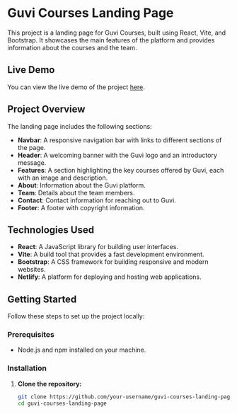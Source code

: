 # Guvi Courses Landing Page

This project is a landing page for Guvi Courses, built using React, Vite, and Bootstrap. It showcases the main features of the platform and provides information about the courses and the team.

## Live Demo

You can view the live demo of the project [here](https://your-netlify-live-site-link.netlify.app).

## Project Overview

The landing page includes the following sections:
- **Navbar**: A responsive navigation bar with links to different sections of the page.
- **Header**: A welcoming banner with the Guvi logo and an introductory message.
- **Features**: A section highlighting the key courses offered by Guvi, each with an image and description.
- **About**: Information about the Guvi platform.
- **Team**: Details about the team members.
- **Contact**: Contact information for reaching out to Guvi.
- **Footer**: A footer with copyright information.

## Technologies Used

- **React**: A JavaScript library for building user interfaces.
- **Vite**: A build tool that provides a fast development environment.
- **Bootstrap**: A CSS framework for building responsive and modern websites.
- **Netlify**: A platform for deploying and hosting web applications.

## Getting Started

Follow these steps to set up the project locally:

### Prerequisites

- Node.js and npm installed on your machine.

### Installation

1. **Clone the repository:**

   ```bash
   git clone https://github.com/your-username/guvi-courses-landing-page.git
   cd guvi-courses-landing-page
